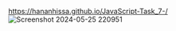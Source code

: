 https://hananhissa.github.io/JavaScript-Task_7-/
![Screenshot 2024-05-25 220951](https://github.com/HananHIssa/JavaScript-Task_7-/assets/120738154/4af30d9c-3277-4559-8352-4193ddb9d854)
